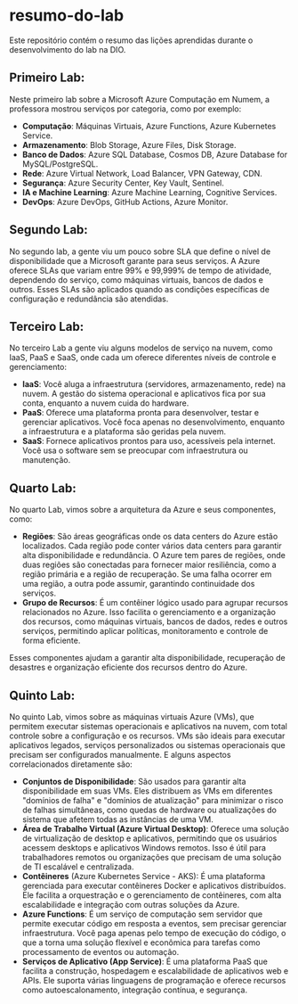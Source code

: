 # resumo-do-lab
Este repositório contém o resumo das lições aprendidas durante o desenvolvimento do lab na DIO.

Primeiro Lab:
---
Neste primeiro lab sobre a Microsoft Azure Computação em Numem, a professora mostrou serviços por categoria, como por exemplo:
 - **Computação**: Máquinas Virtuais, Azure Functions, Azure Kubernetes Service.
 - **Armazenamento**: Blob Storage, Azure Files, Disk Storage.
 - **Banco de Dados**: Azure SQL Database, Cosmos DB, Azure Database for MySQL/PostgreSQL.
 - **Rede**: Azure Virtual Network, Load Balancer, VPN Gateway, CDN.
 - **Segurança**: Azure Security Center, Key Vault, Sentinel.
 - **IA e Machine Learning**: Azure Machine Learning, Cognitive Services.
 - **DevOps**: Azure DevOps, GitHub Actions, Azure Monitor.

Segundo Lab:
---
No segundo lab, a gente viu um pouco sobre SLA que define o nível de disponibilidade que a Microsoft garante para seus serviços. A Azure oferece SLAs que variam entre 99% e 99,999% de tempo de atividade, dependendo do serviço, como máquinas virtuais, bancos de dados e outros. Esses SLAs são aplicados quando as condições específicas de configuração e redundância são atendidas.

Terceiro Lab:
---
No terceiro Lab a gente viu alguns modelos de serviço na nuvem, como IaaS, PaaS e SaaS, onde cada um oferece diferentes níveis de controle e gerenciamento:
  - **IaaS**: Você aluga a infraestrutura (servidores, armazenamento, rede) na nuvem. A gestão do sistema operacional e aplicativos fica por sua conta, enquanto a nuvem cuida do hardware.
  - **PaaS**: Oferece uma plataforma pronta para desenvolver, testar e gerenciar aplicativos. Você foca apenas no desenvolvimento, enquanto a infraestrutura e a plataforma são geridas pela nuvem.
  - **SaaS**: Fornece aplicativos prontos para uso, acessíveis pela internet. Você usa o software sem se preocupar com infraestrutura ou manutenção.

Quarto Lab:
---
No quarto Lab, vimos sobre a arquitetura da Azure e seus componentes, como:
 - **Regiões**: São áreas geográficas onde os data centers do Azure estão localizados. Cada região pode conter vários data centers para garantir alta disponibilidade e redundância. O Azure tem pares de regiões, onde duas regiões são conectadas para fornecer maior resiliência, como a região primária e a região de recuperação. Se uma falha ocorrer em uma região, a outra pode assumir, garantindo continuidade dos serviços.
 - **Grupo de Recursos**: É um contêiner lógico usado para agrupar recursos relacionados no Azure. Isso facilita o gerenciamento e a organização dos recursos, como máquinas virtuais, bancos de dados, redes e outros serviços, permitindo aplicar políticas, monitoramento e controle de forma eficiente.

Esses componentes ajudam a garantir alta disponibilidade, recuperação de desastres e organização eficiente dos recursos dentro do Azure.

Quinto Lab:
---
No quinto Lab, vimos sobre as máquinas virtuais Azure (VMs), que permitem executar sistemas operacionais e aplicativos na nuvem, com total controle sobre a configuração e os recursos. VMs são ideais para executar aplicativos legados, serviços personalizados ou sistemas operacionais que precisam ser configurados manualmente. E alguns aspectos correlacionados diretamente são:
 - **Conjuntos de Disponibilidade**: São usados para garantir alta disponibilidade em suas VMs. Eles distribuem as VMs em diferentes "domínios de falha" e "domínios de atualização" para minimizar o risco de falhas simultâneas, como quedas de hardware ou atualizações do sistema que afetem todas as instâncias de uma VM.
 - **Área de Trabalho Virtual (Azure Virtual Desktop)**: Oferece uma solução de virtualização de desktop e aplicativos, permitindo que os usuários acessem desktops e aplicativos Windows remotos. Isso é útil para trabalhadores remotos ou organizações que precisam de uma solução de TI escalável e centralizada.
 - **Contêineres** (Azure Kubernetes Service - AKS): É uma plataforma gerenciada para executar contêineres Docker e aplicativos distribuídos. Ele facilita a orquestração e o gerenciamento de contêineres, com alta escalabilidade e integração com outras soluções da Azure.
 - **Azure Functions**: É um serviço de computação sem servidor que permite executar código em resposta a eventos, sem precisar gerenciar infraestrutura. Você paga apenas pelo tempo de execução do código, o que a torna uma solução flexível e econômica para tarefas como processamento de eventos ou automação.
 - **Serviços de Aplicativo (App Service)**: É uma plataforma PaaS que facilita a construção, hospedagem e escalabilidade de aplicativos web e APIs. Ele suporta várias linguagens de programação e oferece recursos como autoescalonamento, integração contínua, e segurança.
